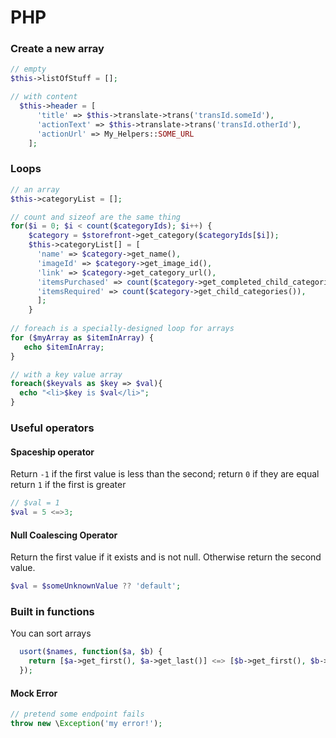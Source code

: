 # PHP

### Create a new array
```php
// empty
$this->listOfStuff = [];

// with content
  $this->header = [
      'title' => $this->translate->trans('transId.someId'),
      'actionText' => $this->translate->trans('transId.otherId'),
      'actionUrl' => My_Helpers::SOME_URL
    ];
```

### Loops
```php
// an array
$this->categoryList = [];

// count and sizeof are the same thing
for($i = 0; $i < count($categoryIds); $i++) {
    $category = $storefront->get_category($categoryIds[$i]);
    $this->categoryList[] = [
      'name' => $category->get_name(),
      'imageId' => $category->get_image_id(),
      'link' => $category->get_category_url(),
      'itemsPurchased' => count($category->get_completed_child_categories()),
      'itemsRequired' => count($category->get_child_categories()),
      ];
    }
    
// foreach is a specially-designed loop for arrays
for ($myArray as $itemInArray) {
   echo $itemInArray;
}

// with a key value array
foreach($keyvals as $key => $val){
  echo "<li>$key is $val</li>";
}
```

### Useful operators
#### Spaceship operator
Return `-1` if the first value is less than the second;
return `0` if they are equal
return `1` if the first is greater
```php 
// $val = 1
$val = 5 <=>3;
```

#### Null Coalescing Operator
Return the first value if it exists and is not null. Otherwise return the second value.
```php
$val = $someUnknownValue ?? 'default';
```

### Built in functions
You can sort arrays
```php
  usort($names, function($a, $b) {
    return [$a->get_first(), $a->get_last()] <=> [$b->get_first(), $b->get_last()];
  });
```

#### Mock Error
```php
// pretend some endpoint fails
throw new \Exception('my error!');
```
